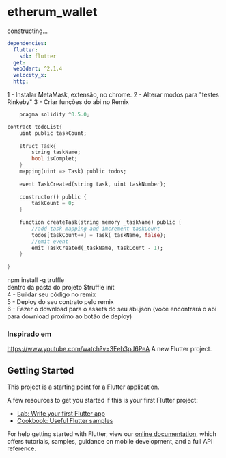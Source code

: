# etherum_wallet
constructing...
```yaml 
dependencies:
  flutter:
    sdk: flutter
  get:
  web3dart: ^2.1.4
  velocity_x:
  http:
```

1 - Instalar MetaMask, extensão, no chrome.
2 - Alterar modos para "testes Rinkeby"
3 - Criar funções do abi no Remix
```dart
    pragma solidity ^0.5.0;

contract todoList{
    uint public taskCount;
    
    struct Task{
        string taskName;
        bool isComplet;
    }
    mapping(uint => Task) public todos;
    
    event TaskCreated(string task, uint taskNumber);
    
    constructor() public {
        taskCount = 0;
    }
    
    function createTask(string memory _taskName) public {
        //add task mapping and imcrement taskCount
        todos[taskCount++] = Task(_taskName, false);
        //emit event
        emit TaskCreated(_taskName, taskCount - 1);
    }
    
}
```  
npm install -g truffle  
dentro da pasta do projeto $truffle init  
4 - Buildar seu código no remix  
5 - Deploy do seu contrato pelo remix  
6 - Fazer o download para o assets do seu abi.json  (voce encontrará o abi para download proximo ao botão de deploy)  

### Inspirado em
https://www.youtube.com/watch?v=3Eeh3pJ6PeA
A new Flutter project.

## Getting Started

This project is a starting point for a Flutter application.

A few resources to get you started if this is your first Flutter project:

- [Lab: Write your first Flutter app](https://flutter.dev/docs/get-started/codelab)
- [Cookbook: Useful Flutter samples](https://flutter.dev/docs/cookbook)

For help getting started with Flutter, view our
[online documentation](https://flutter.dev/docs), which offers tutorials,
samples, guidance on mobile development, and a full API reference.
